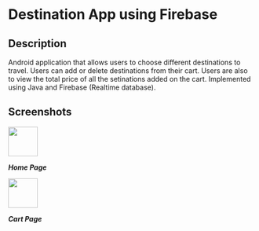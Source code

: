 <h1>Destination App using Firebase</h1> 
<h2>Description</h2>
Android application that allows users to choose different destinations to travel. Users can add or delete destinations from their cart. 
Users are also to view the total price of all the setinations added on the cart.
Implemented using Java and Firebase (Realtime database).


<h2> Screenshots </h2>
<img src="https://user-images.githubusercontent.com/60879301/204496969-3ac9f056-8227-4514-8051-92a38452ffbb.jpeg" width="60">

***Home Page***

<img src="https://user-images.githubusercontent.com/60879301/204492624-ae3b9b94-6a3c-4bb2-ac4e-94f72e9751cc.jpeg" width="60">

***Cart Page***

